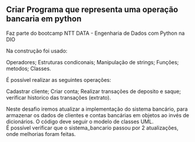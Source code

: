 ## Criar Programa que representa uma operação bancaria em python

Faz parte do bootcamp NTT DATA - Engenharia de Dados com Python na DIO

Na construção foi usado:

Operadores;
Estruturas condiconais;
Manipulação de strings;
Funções;
metodos;
Classes.



É possível realizar as seguintes operações:

Cadastrar cliente;
Criar conta;
Realizar transações de deposito e saque;
verificar historico das transações (extrato).






Neste desafio iremos atualizar a implementação do sistema bancário, para armazenar os dados de clientes e contas bancárias em objetos ao invés de dicionários. O código deve seguir o modelo de classes UML.  
É possível verificar que o sistema_bancario passou por 2 atualizações, onde melhorias foram feitas.

